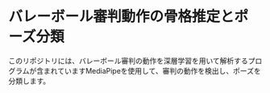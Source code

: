 # バレーボール審判動作の骨格推定とポーズ分類

このリポジトリには、バレーボール審判の動作を深層学習を用いて解析するプログラムが含まれていますMediaPipeを使用して、審判の動作を検出し、ポーズを分類します。

